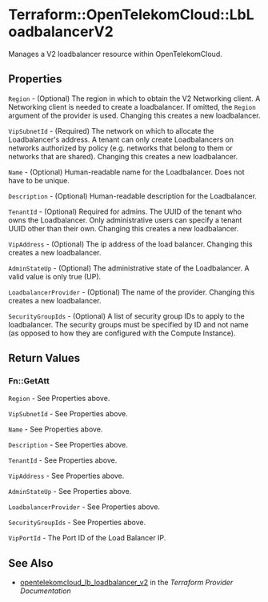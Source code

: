 # Terraform::OpenTelekomCloud::LbLoadbalancerV2

Manages a V2 loadbalancer resource within OpenTelekomCloud.

## Properties

`Region` - (Optional) The region in which to obtain the V2 Networking client.
A Networking client is needed to create a loadbalancer. If omitted, the
`Region` argument of the provider is used. Changing this creates a new
loadbalancer.

`VipSubnetId` - (Required) The network on which to allocate the
Loadbalancer's address. A tenant can only create Loadbalancers on networks
authorized by policy (e.g. networks that belong to them or networks that
are shared).  Changing this creates a new loadbalancer.

`Name` - (Optional) Human-readable name for the Loadbalancer. Does not have
to be unique.

`Description` - (Optional) Human-readable description for the Loadbalancer.

`TenantId` - (Optional) Required for admins. The UUID of the tenant who owns
the Loadbalancer.  Only administrative users can specify a tenant UUID
other than their own.  Changing this creates a new loadbalancer.

`VipAddress` - (Optional) The ip address of the load balancer.
Changing this creates a new loadbalancer.

`AdminStateUp` - (Optional) The administrative state of the Loadbalancer.
A valid value is only true (UP).

`LoadbalancerProvider` - (Optional) The name of the provider. Changing this
creates a new loadbalancer.

`SecurityGroupIds` - (Optional) A list of security group IDs to apply to the
loadbalancer. The security groups must be specified by ID and not name (as
opposed to how they are configured with the Compute Instance).


## Return Values

### Fn::GetAtt

`Region` - See Properties above.

`VipSubnetId` - See Properties above.

`Name` - See Properties above.

`Description` - See Properties above.

`TenantId` - See Properties above.

`VipAddress` - See Properties above.

`AdminStateUp` - See Properties above.

`LoadbalancerProvider` - See Properties above.

`SecurityGroupIds` - See Properties above.

`VipPortId` - The Port ID of the Load Balancer IP.

## See Also

* [opentelekomcloud_lb_loadbalancer_v2](https://www.terraform.io/docs/providers/opentelekomcloud/r/lb_loadbalancer_v2.html) in the _Terraform Provider Documentation_